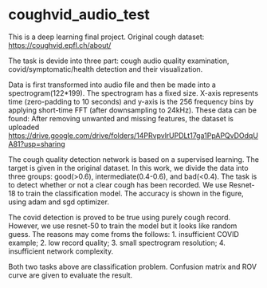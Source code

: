# coughvid_audio_test
This is a deep learning final project. Original cough dataset: https://coughvid.epfl.ch/about/

The task is devide into three part: cough audio quality examination, covid/symptomatic/health detection and their visualization.

Data is first transformed into audio file and then be made into a spectrogram(122*199). The spectrogram has a fixed size. X-axis represents time (zero-padding to 10 seconds) and y-axis is the 256 frequency bins by applying short-time FFT (after downsampling to 24kHz). These data can be found:
After removing unwanted and missing features, the dataset is uploaded https://drive.google.com/drive/folders/14PRvpvlrUPDLt17ga1PpAPQvDOdqUA81?usp=sharing

The cough quality detection network is based on a supervised learning. The target is given in the original dataset. In this work, we divide the data into three groups: good(>0.6), intermediate(0.4-0.6), and bad(<0.4). The task is to detect whether or not a clear cough has been recorded. We use Resnet-18 to train the classification model. The accuracy is shown in the figure, using adam and sgd optimizer.

The covid detection is proved to be true using purely cough record. However, we use resnet-50 to train the model but it looks like random guess. The reasons may come froms the follows: 1. insufficient COVID example; 2. low record quality; 3. small spectrogram resolution; 4. insufficient network complexity.

Both two tasks above are classification problem. Confusion matrix and ROV curve are given to evaluate the result. 
